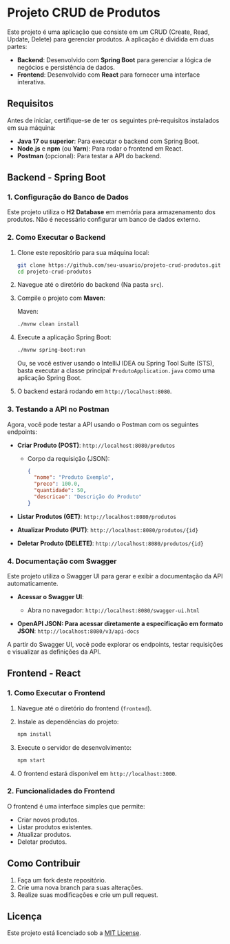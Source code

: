 # Projeto CRUD de Produtos

Este projeto é uma aplicação que consiste em um CRUD (Create, Read, Update, Delete) para gerenciar produtos. A aplicação é dividida em duas partes:

- **Backend**: Desenvolvido com **Spring Boot** para gerenciar a lógica de negócios e persistência de dados.
- **Frontend**: Desenvolvido com **React** para fornecer uma interface interativa.

## Requisitos

Antes de iniciar, certifique-se de ter os seguintes pré-requisitos instalados em sua máquina:

- **Java 17 ou superior**: Para executar o backend com Spring Boot.
- **Node.js** e **npm** (ou **Yarn**): Para rodar o frontend em React.
- **Postman** (opcional): Para testar a API do backend.

## Backend - Spring Boot

### 1. Configuração do Banco de Dados

Este projeto utiliza o **H2 Database** em memória para armazenamento dos produtos. Não é necessário configurar um banco de dados externo.

### 2. Como Executar o Backend

1. Clone este repositório para sua máquina local:

    ```bash
    git clone https://github.com/seu-usuario/projeto-crud-produtos.git
    cd projeto-crud-produtos
    ```

2. Navegue até o diretório do backend (Na pasta `src`).

3. Compile o projeto com **Maven**:
   
   Maven:
    ```bash
    ./mvnw clean install
    ```

4. Execute a aplicação Spring Boot:
    ```bash
    ./mvnw spring-boot:run
    ```

   Ou, se você estiver usando o IntelliJ IDEA ou Spring Tool Suite (STS), basta executar a classe principal `ProdutoApplication.java` como uma aplicação Spring Boot.

5. O backend estará rodando em `http://localhost:8080`.

### 3. Testando a API no Postman

Agora, você pode testar a API usando o Postman com os seguintes endpoints:

- **Criar Produto (POST)**: `http://localhost:8080/produtos`
    - Corpo da requisição (JSON):

        ```json
        {
          "nome": "Produto Exemplo",
          "preco": 100.0,
          "quantidade": 50,
          "descricao": "Descrição do Produto"
        }
        ```

- **Listar Produtos (GET)**: `http://localhost:8080/produtos`

- **Atualizar Produto (PUT)**: `http://localhost:8080/produtos/{id}`

- **Deletar Produto (DELETE)**: `http://localhost:8080/produtos/{id}`

### 4. Documentação com Swagger

Este projeto utiliza o Swagger UI para gerar e exibir a documentação da API automaticamente.

- **Acessar o Swagger UI**: 
   - Abra no navegador: `http://localhost:8080/swagger-ui.html`

- **OpenAPI JSON: Para acessar diretamente a especificação em formato JSON**: `http://localhost:8080/v3/api-docs`

A partir do Swagger UI, você pode explorar os endpoints, testar requisições e visualizar as definições da API.

## Frontend - React

### 1. Como Executar o Frontend

1. Navegue até o diretório do frontend (`frontend`).

2. Instale as dependências do projeto:
   
    ```bash
    npm install
    ```

3. Execute o servidor de desenvolvimento:
   
    ```bash
    npm start
    ```

4. O frontend estará disponível em `http://localhost:3000`.

### 2. Funcionalidades do Frontend

O frontend é uma interface simples que permite:

- Criar novos produtos.
- Listar produtos existentes.
- Atualizar produtos.
- Deletar produtos.

## Como Contribuir

1. Faça um fork deste repositório.
2. Crie uma nova branch para suas alterações.
3. Realize suas modificações e crie um pull request.

## Licença

Este projeto está licenciado sob a [MIT License](LICENSE).

